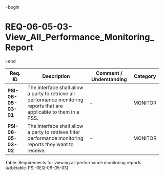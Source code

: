 =begin

# REQ-06-05-03-View_All_Performance_Monitoring_Report

=end

| Req. ID | Description | Comment / Understanding | Category |
| ------- | ----------- | ----------------------- | -------- |
| __PSI-06-05-03-01__ | The interface shall allow a party to retrieve all performance monitoring reports that are applicable to them in a PSS. | - | MONITOR |
| __PSI-06-05-03-02__ | The interface shall allow a party to retrieve filter performance monitoring reports they want to receive. | - | MONITOR |

Table: Requirements for viewing all performance monitoring reports. {#tbl:table-PSI-REQ-06-05-03}
